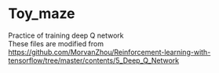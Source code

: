 # Toy_maze
Practice of training deep Q network <br>
These files are modified from https://github.com/MorvanZhou/Reinforcement-learning-with-tensorflow/tree/master/contents/5_Deep_Q_Network 
